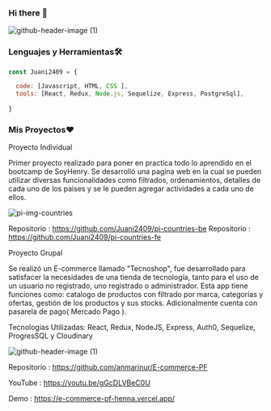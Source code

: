 
### Hi there 👋



![github-header-image (1)](https://user-images.githubusercontent.com/102930092/202773832-72dce34f-2ad9-47b6-867a-8f5219e28b2d.png)

### Lenguajes y Herramientas🛠️
```js
const Juani2409 = {

  code: [Javascript, HTML, CSS ],
  tools: [React, Redux, Node.js, Sequelize, Express, PostgreSql],
 
}
```

### Mis Proyectos❤️

Proyecto Individual 

Primer proyecto realizado para poner en practica todo lo aprendido en el bootcamp de SoyHenry. 
Se desarrolló una pagina web en la cual se pueden utilizar diversas funcionalidades como filtrados, ordenamientos, detalles de cada uno de los paises y se le pueden agregar actividades a cada uno de ellos.

![pi-img-countries](https://user-images.githubusercontent.com/102930092/202775955-df5eb57f-badd-49b0-a918-4d94062e6db6.jpg)

Repositorio : https://github.com/Juani2409/pi-countries-be
Repositorio : https://github.com/Juani2409/pi-countries-fe


Proyecto Grupal

Se realizó un E-commerce llamado "Tecnoshop", fue desarrollado para satisfacer la necesidades de una tienda de tecnología, tanto para el uso de un usuario no registrado, uno registrado o administrador. Esta app tiene funciones como: catalogo de productos con filtrado por marca, categorías y ofertas, gestión de los productos y sus stocks. Adicionalmente cuenta con pasarela de pago( Mercado Pago ).

Tecnologias Utilizadas: React, Redux, NodeJS, Express, Auth0, Sequelize, ProgresSQL y Cloudinary

![github-header-image (1)](https://user-images.githubusercontent.com/40220427/202299244-57ab8e2b-dc46-4e01-ab40-a8700ae784e8.png)


Repositorio : https://github.com/anmarinur/E-commerce-PF

YouTube : https://youtu.be/gGcDLVBeC0U

Demo : https://e-commerce-pf-henna.vercel.app/




